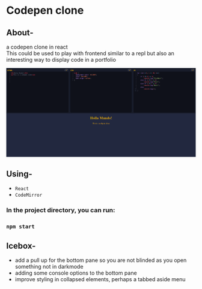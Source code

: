 # Codepen clone

## About-
a codepen clone in react 
<br>
This could be used to play with frontend similar to a repl but also an interesting way to display code in a portfolio
<br>

![Codepen clone Screenshot](/public/codepenClone.PNG)

## Using-
* `React`
* `CodeMirror`


### In the project directory, you can run:
### `npm start`

## Icebox-
* add a pull up for the bottom pane so you are not blinded as you open something not in darkmode
* adding some console options to the bottom pane
* improve styling in collapsed elements, perhaps a tabbed aside menu